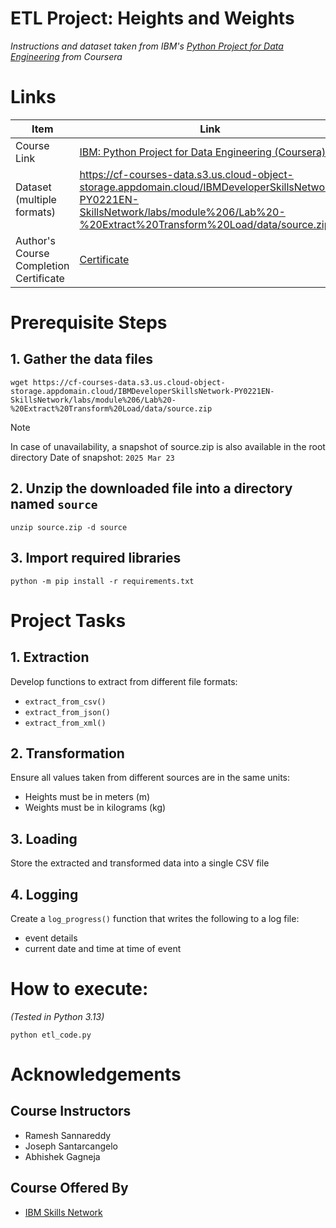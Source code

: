 # ETL Project: Heights and Weights
_Instructions and dataset taken from IBM's [Python Project for Data Engineering](https://www.coursera.org/learn/python-project-for-data-engineering) from Coursera_

# Links
|     Item       |   Link   |
| -------------- | ---------|
|Course Link | [IBM: Python Project for Data Engineering (Coursera)](https://www.coursera.org/learn/python-project-for-data-engineering) |
| Dataset (multiple formats) | https://cf-courses-data.s3.us.cloud-object-storage.appdomain.cloud/IBMDeveloperSkillsNetwork-PY0221EN-SkillsNetwork/labs/module%206/Lab%20-%20Extract%20Transform%20Load/data/source.zip |
| Author's Course Completion Certificate|[Certificate](https://www.coursera.org/account/accomplishments/verify/TFH7N05KO7D3) |

# Prerequisite Steps
## 1.  Gather the data files
```
wget https://cf-courses-data.s3.us.cloud-object-storage.appdomain.cloud/IBMDeveloperSkillsNetwork-PY0221EN-SkillsNetwork/labs/module%206/Lab%20-%20Extract%20Transform%20Load/data/source.zip
```
> [!NOTE]
> In case of unavailability, a snapshot of source.zip is also available in the root directory
> Date of snapshot: `2025 Mar 23`

## 2. Unzip the downloaded file into a directory named `source`
```
unzip source.zip -d source
```

## 3. Import required libraries
```
python -m pip install -r requirements.txt
```

# Project Tasks

## 1. Extraction
Develop functions to extract from different file formats:
- `extract_from_csv()`
- `extract_from_json()`
- `extract_from_xml()`

## 2. Transformation
Ensure all values taken from different sources are in the same units:
- Heights must be in meters (m)
- Weights must be in kilograms (kg)

## 3. Loading
Store the extracted and transformed data into a single CSV file

## 4. Logging
Create a `log_progress()` function that writes the following to a log file:
- event details
- current date and time at time of event

# How to execute:
_(Tested in Python 3.13)_
```
python etl_code.py
```

# Acknowledgements
## Course Instructors
- Ramesh Sannareddy
- Joseph Santarcangelo
- Abhishek Gagneja
## Course Offered By
* [IBM Skills Network](https://www.coursera.org/partners/ibm-skills-network)
